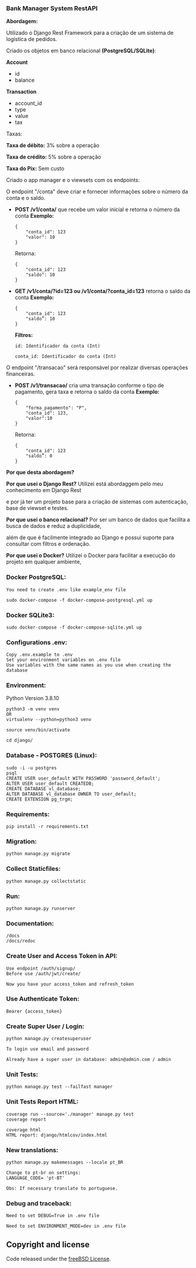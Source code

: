 ### Bank Manager System RestAPI
**Abordagem:** 

Utilizado o Django Rest Framework para a criação de um sistema de logística de pedidos.

Criado os objetos em banco relacional **(PostgreSQL/SQLite)**:

**Account** 
- id
- balance

**Transaction** 
- account_id
- type
- value
- tax

Taxas:

**Taxa de débito:** 3% sobre a operação

**Taxa de crédito:** 5% sobre a operação

**Taxa do Pix:** Sem custo

Criado o app manager e o viewsets com os endpoints:

O endpoint "/conta" deve criar e fornecer informações sobre o número da conta e o saldo. 

- **POST /v1/conta/** que recebe um valor inicial e retorna o número da conta
    **Exemplo:**
    ```
    {
        "conta_id": 123
        "valor": 10
    }
    ```
    Retorna:
    ```
    {
        "conta_id": 123
        "saldo": 10
    }
    ```  

- **GET /v1/conta/?id=123 ou /v1/conta/?conta_id=123** retorna o saldo da conta
    **Exemplo:**
    ```
    {
        "conta_id": 123
        "saldo”: 10
    }
    ```
    **Filtros:**

      id: Identificador da conta (Int)

      conta_id: Identificador do conta (Int)


O endpoint "/transacao" será responsável por realizar diversas operações financeiras.

- **POST /v1/transacao/** cria uma transação conforme o tipo de pagamento, gera taxa e retorna o saldo da conta
    **Exemplo:**
    ```
    {
        "forma_pagamento": "P", 
        "conta_id": 123, 
        "valor":10
    }
    ```
    Retorna:
    ```
    {
        "conta_id": 123
        "saldo”: 0
    }
    ```  


**Por que desta abordagem?**

**Por que usei o Django Rest?** Utilizei está abordaggem pelo meu conhecimento em Django Rest

e por já ter um projeto base para a criação de sistemas com autenticação, base de viewset e testes.

**Por que usei o banco relacional?** Por ser um banco de dados que facilita a busca de dados e reduz a duplicidade, 

além de que é facilmente integrado ao Django e possui suporte para consultar com filtros e ordenação.

**Por que usei o Docker?** Utilizei o Docker para facilitar a execução do projeto em qualquer ambiente,


### Docker PostgreSQL:
```
You need to create .env like example_env file

sudo docker-compose -f docker-compose-postgresql.yml up
```


### Docker SQLite3:
```
sudo docker-compose -f docker-compose-sqlite.yml up
```


### Configurations .env: 
```
Copy .env.example to .env
Set your environment variables on .env file
Use variables with the same names as you use when creating the database
```


### Environment: 
Python Version 3.8.10
```
python3 -m venv venv 
OR
virtualenv --python=python3 venv

source venv/bin/activate

cd django/
```


### Database - POSTGRES (Linux): 
```
sudo -i -u postgres
psql
CREATE USER user_default WITH PASSWORD 'password_default';
ALTER USER user_default CREATEDB;
CREATE DATABASE vl_database;
ALTER DATABASE vl_database OWNER TO user_default;
CREATE EXTENSION pg_trgm;
```


### Requirements: 
```
pip install -r requirements.txt
```


### Migration: 
```
python manage.py migrate
```


### Collect Staticfiles: 
```
python manage.py collectstatic   
```


### Run: 
```
python manage.py runserver
```


### Documentation: 
```
/docs
/docs/redoc
```


### Create User and Access Token in API: 
```
Use endpoint /auth/signup/ 
Before use /auth/jwt/create/ 

Now you have your access_token and refresh_token
```


### Use Authenticate Token: 
```
Bearer {access_token}
```


### Create Super User / Login: 
```
python manage.py createsuperuser 

To login use email and password

Already have a super user in database: admin@admin.com / admin
```


### Unit Tests: 
```
python manage.py test --failfast manager
```


### Unit Tests Report HTML: 
```
coverage run --source='./manager' manage.py test
coverage report

coverage html
HTML report: django/htmlcov/index.html
```


### New translations:
```
python manage.py makemessages --locale pt_BR

Change to pt-br on settings:
LANGUAGE_CODE= 'pt-BT'

Obs: If necessary translate to portuguese.
```


### Debug and traceback:
```
Need to set DEBUG=True in .env file

Need to set ENVIRONMENT_MODE=dev in .env file
```

## Copyright and license

Code released under the [freeBSD License](https://github.com/Henriquejdc/BankManager/blob/master/LICENSE.md).
